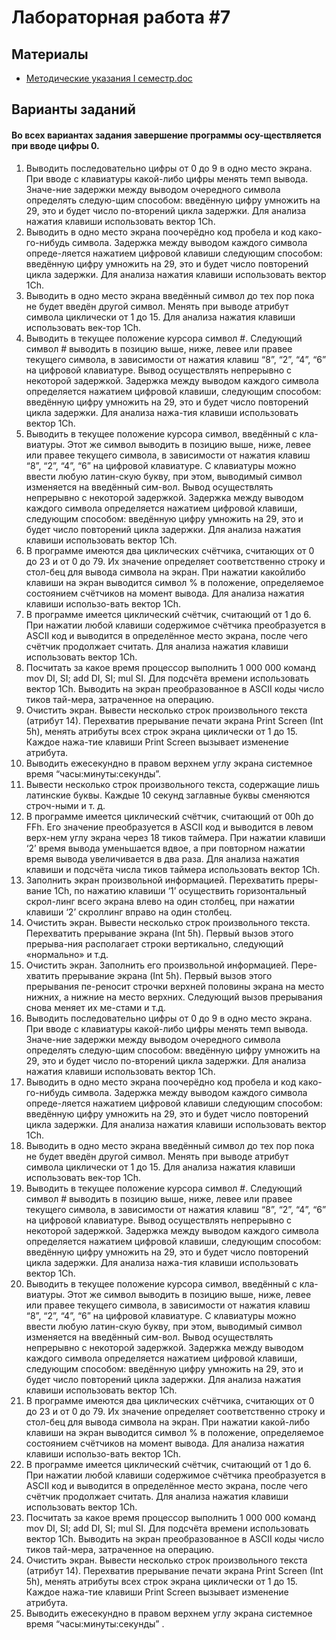 # Лабораторная работа #7

## Материалы

* [Методические указания I семестр.doc](../%D0%9C%D0%B5%D1%82%D0%BE%D0%B4%D0%B8%D1%87%D0%B5%D1%81%D0%BA%D0%B8%D0%B5%20%D1%83%D0%BA%D0%B0%D0%B7%D0%B0%D0%BD%D0%B8%D1%8F%20I%20%D1%81%D0%B5%D0%BC%D0%B5%D1%81%D1%82%D1%80.doc)

## Варианты заданий

#### Во всех вариантах задания завершение программы осу-ществляется при вводе цифры 0.

1.	Выводить последовательно цифры от 0 до 9 в одно место экрана. При вводе с клавиатуры какой-либо цифры менять темп вывода. Значе-ние задержки между выводом очередного символа определять следую-щим способом: введённую цифру умножить на 29, это и будет число по-вторений цикла задержки. Для анализа нажатия клавиши использовать вектор 1Ch.
2.	Выводить в одно место экрана поочерёдно код пробела и код како-го-нибудь символа. Задержка между выводом каждого символа опреде-ляется нажатием цифровой клавиши следующим способом: введённую цифру умножить на 29, это и будет число повторений цикла задержки. Для анализа нажатия клавиши использовать вектор 1Ch.
3.	Выводить в одно место экрана введённый символ до тех пор пока не будет введён другой символ. Менять при выводе атрибут символа циклически от 1 до 15. Для анализа нажатия клавиши использовать век-тор 1Ch.
4.	Выводить в текущее положение курсора символ #. Следующий символ # выводить в позицию выше, ниже, левее или правее текущего символа, в зависимости от нажатия клавиш “8”, “2”, “4”, “6” на цифровой клавиатуре. Вывод осуществлять непрерывно с некоторой задержкой. Задержка между выводом каждого символа определяется нажатием цифровой клавиши, следующим способом: введённую цифру умножить на 29, это и будет число повторений цикла задержки. Для анализа нажа-тия клавиши использовать вектор 1Ch.
5.	Выводить в текущее положение курсора символ, введённый с кла-виатуры. Этот же символ выводить в позицию выше, ниже, левее или правее текущего символа, в зависимости от нажатия клавиш “8”, “2”, “4”, “6” на цифровой клавиатуре. С клавиатуры можно ввести любую латин-скую букву, при этом, выводимый символ изменяется на введённый сим-вол. Вывод осуществлять непрерывно с некоторой задержкой. Задержка между выводом каждого символа определяется нажатием цифровой клавиши, следующим способом: введённую цифру умножить на 29, это и будет число повторений цикла задержки. Для анализа нажатия клавиши использовать вектор 1Ch.
6.	В программе имеются два циклических счётчика, считающих от 0 до 23 и от 0 до 79. Их значение определяет соответственно строку и стол-бец для вывода символа на экран. При нажатии какойлибо клавиши на экран выводится символ % в положение, определяемое состоянием счётчиков на момент вывода. Для анализа нажатия клавиши использо-вать вектор 1Ch.
7.	В программе имеется циклический счётчик, считающий от 1 до 6. При нажатии любой клавиши содержимое счётчика преобразуется в ASCII код и выводится в определённое место экрана, после чего счётчик продолжает считать. Для анализа нажатия клавиши использовать вектор 1Ch.
8.	Посчитать за какое время процессор выполнить 1 000 000 команд mov DI, SI; add DI, SI; mul SI. Для подсчёта времени использовать вектор 1Ch. Выводить на экран преобразованное в ASCII коды число тиков тай-мера, затраченное на операцию.
9.	Очистить экран. Вывести несколько строк произвольного текста (атрибут 14). Перехватив прерывание печати экрана Print Screen (Int 5h), менять атрибуты всех строк экрана циклически от 1 до 15. Каждое нажа-тие клавиши Print Screen вызывает изменение атрибута.
10.	Выводить ежесекундно в правом верхнем углу экрана системное время “часы:минуты:секунды”.
11.	Вывести несколько строк произвольного текста, содержащие лишь латинские буквы. Каждые 10 секунд заглавные буквы сменяются строч-ными и т. д.
12.	В программе имеется циклический счётчик, считающий от 00h до FFh. Его значение преобразуется в ASCII код и выводится в левом верх-нем углу экрана через 18 тиков таймера. При нажатии клавиши ‘2’ время вывода уменьшается вдвое, а при повторном нажатии время вывода увеличивается в два раза. Для анализа нажатия клавиши и подсчёта числа тиков таймера использовать вектор 1Ch.
13.	Заполнить экран произвольной информацией. Перехватить преры-вание 1Ch, по нажатию клавиши ‘1’ осуществить горизонтальный скрол-линг всего экрана влево на один столбец, при нажатии клавиши ‘2’ скроллинг вправо на один столбец.
14.	Очистить экран. Вывести несколько строк произвольного текста. Перехватить прерывание экрана (Int 5h). Первый вызов этого прерыва-ния располагает строки вертикально, следующий «нормально» и т.д.
15.	Очистить экран. Заполнить его произвольной информацией. Пере-хватить прерывание экрана (Int 5h). Первый вызов этого прерывания пе-реносит строчки верхней половины экрана на место нижних, а нижние на место верхних. Следующий вызов прерывания снова меняет их ме-стами и т.д.
16.	Выводить последовательно цифры от 0 до 9 в одно место экрана. При вводе с клавиатуры какой-либо цифры менять темп вывода. Значе-ние задержки между выводом очередного символа определять следую-щим способом: введённую цифру умножить на 29, это и будет число по-вторений цикла задержки. Для анализа нажатия клавиши использовать вектор 1Ch.
17.	Выводить в одно место экрана поочерёдно код пробела и код како-го-нибудь символа. Задержка между выводом каждого символа опреде-ляется нажатием цифровой клавиши следующим способом: введённую цифру умножить на 29, это и будет число повторений цикла задержки. Для анализа нажатия клавиши использовать вектор 1Ch.
18.	Выводить в одно место экрана введённый символ до тех пор пока не будет введён другой символ. Менять при выводе атрибут символа циклически от 1 до 15. Для анализа нажатия клавиши использовать век-тор 1Ch.
19.	Выводить в текущее положение курсора символ #. Следующий символ # выводить в позицию выше, ниже, левее или правее текущего символа, в зависимости от нажатия клавиш “8”, “2”, “4”, “6” на цифровой клавиатуре. Вывод осуществлять непрерывно с некоторой задержкой. Задержка между выводом каждого символа определяется нажатием цифровой клавиши, следующим способом: введённую цифру умножить на 29, это и будет число повторений цикла задержки. Для анализа нажа-тия клавиши использовать вектор 1Ch.
20.	Выводить в текущее положение курсора символ, введённый с кла-виатуры. Этот же символ выводить в позицию выше, ниже, левее или правее текущего символа, в зависимости от нажатия клавиш “8”, “2”, “4”, “6” на цифровой клавиатуре. С клавиатуры можно ввести любую латин-скую букву, при этом, выводимый символ изменяется на введённый сим-вол. Вывод осуществлять непрерывно с некоторой задержкой. Задержка между выводом каждого символа определяется нажатием цифровой клавиши, следующим способом: введённую цифру умножить на 29, это и будет число повторений цикла задержки. Для анализа нажатия клавиши использовать вектор 1Ch.
21.	В программе имеются два циклических счётчика, считающих от 0 до 23 и от 0 до 79. Их значение определяет соответственно строку и стол-бец для вывода символа на экран. При нажатии какой-либо клавиши на экран выводится символ % в положение, определяемое состоянием счётчиков на момент вывода. Для анализа нажатия клавиши использо-вать вектор 1Ch.
22.	В программе имеется циклический счётчик, считающий от 1 до 6. При нажатии любой клавиши содержимое счётчика преобразуется в ASCII код и выводится в определённое место экрана, после чего счётчик продолжает считать. Для анализа нажатия клавиши использовать вектор 1Ch.
23.	Посчитать за какое время процессор выполнить 1 000 000 команд mov DI, SI; add DI, SI; mul SI. Для подсчёта времени использовать вектор 1Ch. Выводить на экран преобразованное в ASCII коды число тиков тай-мера, затраченное на операцию.
24.	Очистить экран. Вывести несколько строк произвольного текста (атрибут 14). Перехватив прерывание печати экрана Print Screen (Int 5h), менять атрибуты всех строк экрана циклически от 1 до 15. Каждое нажа-тие клавиши Print Screen вызывает изменение атрибута.
25.	Выводить ежесекундно в правом верхнем углу экрана системное время “часы:минуты:секунды” .
